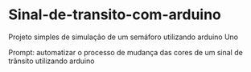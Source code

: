# Sinal-de-transito-com-arduino
Projeto simples de simulação de um semáforo utilizando arduino Uno

Prompt: automatizar o processo de mudança das cores de um sinal de trânsito utilizando arduino
